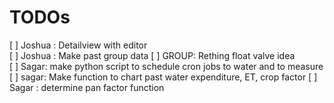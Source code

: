 # TODOs
[ ] Joshua : Detailview with editor  
[ ] Joshua : Make past group data
[ ] GROUP: Rething float valve idea  
[ ] Sagar:  make python script to schedule cron jobs to water and to measure  
[ ] sagar: Make function to chart past water expenditure, ET, crop factor
[ ] Sagar : determine pan factor function